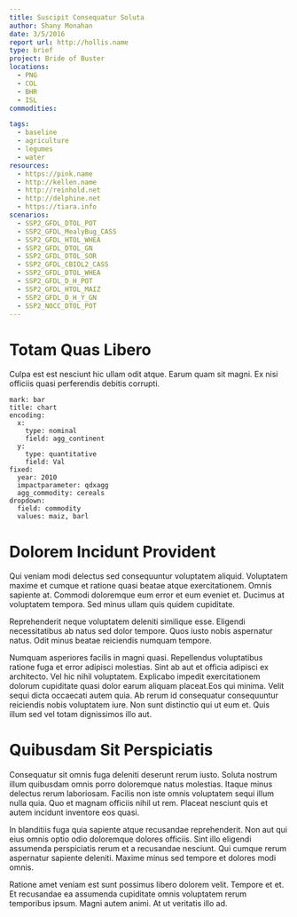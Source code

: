 ```yaml
---
title: Suscipit Consequatur Soluta
author: Shany Monahan
date: 3/5/2016
report url: http://hollis.name
type: brief
project: Bride of Buster
locations:
  - PNG
  - COL
  - BHR
  - ISL
commodities:

tags:
  - baseline
  - agriculture
  - legumes
  - water
resources:
  - https://pink.name
  - http://kellen.name
  - http://reinhold.net
  - http://delphine.net
  - https://tiara.info
scenarios:
  - SSP2_GFDL_DTOL_POT
  - SSP2_GFDL_MealyBug_CASS
  - SSP2_GFDL_HTOL_WHEA
  - SSP2_GFDL_DTOL_GN
  - SSP2_GFDL_DTOL_SOR
  - SSP2_GFDL_CBIOL2_CASS
  - SSP2_GFDL_DTOL_WHEA
  - SSP2_GFDL_D_H_POT
  - SSP2_GFDL_HTOL_MAIZ
  - SSP2_GFDL_D_H_Y_GN
  - SSP2_NOCC_DTOL_POT
---
```

# Totam Quas Libero
Culpa est est nesciunt hic ullam odit atque. Earum quam sit magni. Ex nisi officiis quasi perferendis debitis corrupti.

```vis
mark: bar
title: chart
encoding:
  x:
    type: nominal
    field: agg_continent
  y:
    type: quantitative
    field: Val
fixed:
  year: 2010
  impactparameter: qdxagg
  agg_commodity: cereals
dropdown:
  field: commodity
  values: maiz, barl
```

# Dolorem Incidunt Provident
Qui veniam modi delectus sed consequuntur voluptatem aliquid. Voluptatem maxime et cumque et ratione quasi beatae atque exercitationem. Omnis sapiente at. Commodi doloremque eum error et eum eveniet et. Ducimus at voluptatem tempora. Sed minus ullam quis quidem cupiditate.
 Reprehenderit neque voluptatem deleniti similique esse. Eligendi necessitatibus ab natus sed dolor tempore. Quos iusto nobis aspernatur natus. Odit minus beatae reiciendis numquam tempore.
 Numquam asperiores facilis in magni quasi. Repellendus voluptatibus ratione fuga et error adipisci molestias. Sint ab aut et officia adipisci ex architecto. Vel hic nihil voluptatem. Explicabo impedit exercitationem dolorum cupiditate quasi dolor earum aliquam placeat.Eos qui minima. Velit sequi dicta occaecati autem quia. Ab rerum id consequatur consequuntur reiciendis nobis voluptatem iure. Non sunt distinctio qui ut eum et. Quis illum sed vel totam dignissimos illo aut.

# Quibusdam Sit Perspiciatis
Consequatur sit omnis fuga deleniti deserunt rerum iusto. Soluta nostrum illum quibusdam omnis porro doloremque natus molestias. Itaque minus delectus rerum laboriosam. Facilis non iste omnis voluptatem sequi illum nulla quia. Quo et magnam officiis nihil ut rem. Placeat nesciunt quis et autem incidunt inventore eos quasi.
 In blanditiis fuga quia sapiente atque recusandae reprehenderit. Non aut qui eius omnis optio odio doloremque dolores officiis. Sint illo eligendi assumenda perspiciatis rerum et a recusandae nesciunt. Qui cumque rerum aspernatur sapiente deleniti. Maxime minus sed tempore et dolores modi omnis.
 Ratione amet veniam est sunt possimus libero dolorem velit. Tempore et et. Et recusandae ea assumenda cupiditate omnis voluptatem rerum temporibus ipsum. Magni autem animi. At ut veritatis illo ad.
